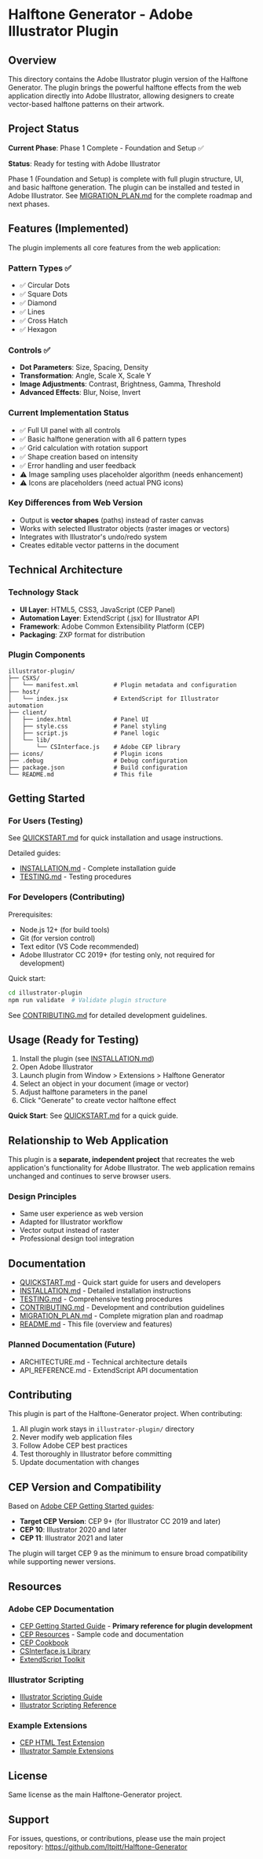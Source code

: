# Halftone Generator - Adobe Illustrator Plugin

## Overview

This directory contains the Adobe Illustrator plugin version of the Halftone Generator. The plugin brings the powerful halftone effects from the web application directly into Adobe Illustrator, allowing designers to create vector-based halftone patterns on their artwork.

## Project Status

**Current Phase**: Phase 1 Complete - Foundation and Setup ✅

**Status**: Ready for testing with Adobe Illustrator

Phase 1 (Foundation and Setup) is complete with full plugin structure, UI, and basic halftone generation. The plugin can be installed and tested in Adobe Illustrator. See [MIGRATION_PLAN.md](./MIGRATION_PLAN.md) for the complete roadmap and next phases.

## Features (Implemented)

The plugin implements all core features from the web application:

### Pattern Types ✅
- ✅ Circular Dots
- ✅ Square Dots
- ✅ Diamond
- ✅ Lines
- ✅ Cross Hatch
- ✅ Hexagon

### Controls ✅
- **Dot Parameters**: Size, Spacing, Density
- **Transformation**: Angle, Scale X, Scale Y
- **Image Adjustments**: Contrast, Brightness, Gamma, Threshold
- **Advanced Effects**: Blur, Noise, Invert

### Current Implementation Status
- ✅ Full UI panel with all controls
- ✅ Basic halftone generation with all 6 pattern types
- ✅ Grid calculation with rotation support
- ✅ Shape creation based on intensity
- ✅ Error handling and user feedback
- ⚠️ Image sampling uses placeholder algorithm (needs enhancement)
- ⚠️ Icons are placeholders (need actual PNG icons)

### Key Differences from Web Version
- Output is **vector shapes** (paths) instead of raster canvas
- Works with selected Illustrator objects (raster images or vectors)
- Integrates with Illustrator's undo/redo system
- Creates editable vector patterns in the document

## Technical Architecture

### Technology Stack
- **UI Layer**: HTML5, CSS3, JavaScript (CEP Panel)
- **Automation Layer**: ExtendScript (.jsx) for Illustrator API
- **Framework**: Adobe Common Extensibility Platform (CEP)
- **Packaging**: ZXP format for distribution

### Plugin Components
```
illustrator-plugin/
├── CSXS/
│   └── manifest.xml          # Plugin metadata and configuration
├── host/
│   └── index.jsx             # ExtendScript for Illustrator automation
├── client/
│   ├── index.html            # Panel UI
│   ├── style.css             # Panel styling
│   ├── script.js             # Panel logic
│   └── lib/
│       └── CSInterface.js    # Adobe CEP library
├── icons/                    # Plugin icons
├── .debug                    # Debug configuration
├── package.json              # Build configuration
└── README.md                 # This file
```

## Getting Started

### For Users (Testing)

See [QUICKSTART.md](./QUICKSTART.md) for quick installation and usage instructions.

Detailed guides:
- [INSTALLATION.md](./INSTALLATION.md) - Complete installation guide
- [TESTING.md](./TESTING.md) - Testing procedures

### For Developers (Contributing)

Prerequisites:
- Node.js 12+ (for build tools)
- Git (for version control)
- Text editor (VS Code recommended)
- Adobe Illustrator CC 2019+ (for testing only, not required for development)

Quick start:
```bash
cd illustrator-plugin
npm run validate  # Validate plugin structure
```

See [CONTRIBUTING.md](./CONTRIBUTING.md) for detailed development guidelines.

## Usage (Ready for Testing)

1. Install the plugin (see [INSTALLATION.md](./INSTALLATION.md))
2. Open Adobe Illustrator
3. Launch plugin from Window > Extensions > Halftone Generator
4. Select an object in your document (image or vector)
5. Adjust halftone parameters in the panel
6. Click "Generate" to create vector halftone effect

**Quick Start**: See [QUICKSTART.md](./QUICKSTART.md) for a quick guide.

## Relationship to Web Application

This plugin is a **separate, independent project** that recreates the web application's functionality for Adobe Illustrator. The web application remains unchanged and continues to serve browser users.

### Design Principles
- Same user experience as web version
- Adapted for Illustrator workflow
- Vector output instead of raster
- Professional design tool integration

## Documentation

- [QUICKSTART.md](./QUICKSTART.md) - Quick start guide for users and developers
- [INSTALLATION.md](./INSTALLATION.md) - Detailed installation instructions
- [TESTING.md](./TESTING.md) - Comprehensive testing procedures
- [CONTRIBUTING.md](./CONTRIBUTING.md) - Development and contribution guidelines
- [MIGRATION_PLAN.md](./MIGRATION_PLAN.md) - Complete migration plan and roadmap
- [README.md](./README.md) - This file (overview and features)

### Planned Documentation (Future)
- ARCHITECTURE.md - Technical architecture details
- API_REFERENCE.md - ExtendScript API documentation

## Contributing

This plugin is part of the Halftone-Generator project. When contributing:

1. All plugin work stays in `illustrator-plugin/` directory
2. Never modify web application files
3. Follow Adobe CEP best practices
4. Test thoroughly in Illustrator before committing
5. Update documentation with changes

## CEP Version and Compatibility

Based on [Adobe CEP Getting Started guides](https://github.com/Adobe-CEP/Getting-Started-guides):

- **Target CEP Version**: CEP 9+ (for Illustrator CC 2019 and later)
- **CEP 10**: Illustrator 2020 and later
- **CEP 11**: Illustrator 2021 and later

The plugin will target CEP 9 as the minimum to ensure broad compatibility while supporting newer versions.

## Resources

### Adobe CEP Documentation
- [CEP Getting Started Guide](https://github.com/Adobe-CEP/Getting-Started-guides) - **Primary reference for plugin development**
- [CEP Resources](https://github.com/Adobe-CEP/CEP-Resources) - Sample code and documentation
- [CEP Cookbook](https://github.com/Adobe-CEP/CEP-Resources/blob/master/CEP_9.x/Documentation/CEP%209.0%20HTML%20Extension%20Cookbook.md)
- [CSInterface.js Library](https://github.com/Adobe-CEP/CEP-Resources/blob/master/CEP_9.x/CSInterface.js)
- [ExtendScript Toolkit](https://extendscript.docsforadobe.dev/)

### Illustrator Scripting
- [Illustrator Scripting Guide](https://ai-scripting.docsforadobe.dev/)
- [Illustrator Scripting Reference](https://illustrator-scripting-guide.readthedocs.io/)

### Example Extensions
- [CEP HTML Test Extension](https://github.com/Adobe-CEP/CEP-Resources/tree/master/CEP_9.x/Samples/CEP_HTML_Test_Extension-9.0)
- [Illustrator Sample Extensions](https://github.com/Adobe-CEP/Samples)

## License

Same license as the main Halftone-Generator project.

## Support

For issues, questions, or contributions, please use the main project repository:
https://github.com/ltpitt/Halftone-Generator
